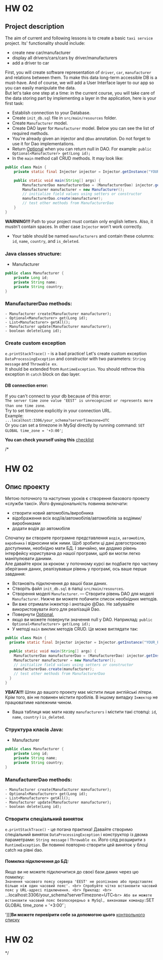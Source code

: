 # HW 02

## Project description
The aim of current and following lessons is to create a basic `taxi service` project.
Its' functionality should include: 
* create new car/manufacturer
* display all drivers/cars/cars by driver/manufacturers
* add a driver to car

First, you will create software representation of `driver`, `car`, `manufacturer` 
and relations between them. To make this data long-term accessible DB is a must-have. And of course, we will add a User Interface layer to our app so you can easily manipulate the data. <br>
But let's take one step at a time: in the current course, you will take care of the data storing part by implementing a layer in the application, here is your first task: 


- Establish connection to your Database.
- Create `init_db.sql` file in `src/main/resources` folder.
- Create `Manufacturer` model.
- Create DAO  layer for `Manufacturer` model. Below you can see the list of required methods.
- You're already given an injector and `@Dao` annotation. Do not forget to use it for Dao implementations.
- Return [Optional](https://docs.oracle.com/javase/8/docs/api/java/util/Optional.html) when you can return null in DAO.
  For example: ```public Optional<Manufacturer> get(Long id);```
- In the `main` method call CRUD methods. It may look like:
```java
public class Main {
    private static final Injector injector = Injector.getInstance("YOUR_PACKAGE");

    public static void main(String[] args) {
        ManufacturerDao manufacturerDao = (ManufacturerDao) injector.getInstance(ManufacturerDao.class);
        Manufacturer manufacturer = new Manufacturer();
        // initialize field values using setters or constructor
        manufacturerDao.create(manufacturer);
        // test other methods from ManufacturerDao
    }
}
```
**WARNING!!!** Path to your project must contain only english letters. Also, it mustn't contain spaces. In other case `Injector` won't work correctly.
- Your table should be named `manufacturers` and contain these columns: `id`, `name`, `country`, and `is_deleted`.
### Java classes structure:
- Manufacturer
```java
public class Manufacturer {
    private Long id;
    private String name;
    private String country;
}
```

### ManufacturerDao methods:
    - Manufacturer create(Manufacturer manufacturer);
    - Optional<Manufacturer> get(Long id);
    - List<Manufacturer> getAll();
    - Manufacturer update(Manufacturer manufacturer);
    - boolean delete(Long id);
    
### Create custom exception
`e.printStackTrace()` - is a bad practice! Let's create custom exception `DataProcessingException`
and constructor with two parameters: `String message` and `Throwable ex`.  
It should be extended from `RuntimeException`. You should rethrow this exception in `catch` block on dao layer.
    
#### DB connection error: 
If you can't connect to your db because of this error: <br>
`The server time zone value ‘EEST’ is unrecognized or represents more than one time zone`. <br>
Try to set timezone explicitly in your connection URL. <br>
Example: <br>
`...localhost:3306/your_schema?serverTimezone=UTC` <br>
Or you can set a timezone in MySql directly by running command: `SET GLOBAL time_zone = '+3:00'`;

__You can check yourself using this__ [checklist](https://mate-academy.github.io/jv-program-common-mistakes/java-JDBC/jdbc-intro/JDBC-intro_checklist.html)

/*
# HW 02

## Опис проекту
Метою поточного та наступних уроків є створення базового проекту «служби таксі».
Його функціональність повинна включати:
* створити новий автомобіль/виробника
* відображення всіх водіїв/автомобілів/автомобілів за водіями/виробниками
* додати водія до автомобіля

Спочатку ви створите програмне представлення `водія`, `автомобіля`, `виробника`
і відносини між ними. Щоб зробити ці дані довгостроково доступними, необхідно мати БД. І звичайно, 
ми додамо рівень інтерфейсу користувача до нашої програми,
щоб ви могли легко маніпулювати даними. <br>
Але давайте крок за кроком: у поточному курсі ви подбаєте про частину зберігання даних,
реалізувавши рівень у програмі, ось ваше перше завдання:


- Встановіть підключення до вашої бази даних.
- Створіть файл `init_db.sql` в папці `src/main/resources`.
- Створення моделі `Manufacturer`.
  — Створити рівень DAO для моделі `Manufacturer`. Нижче ви можете побачити список необхідних методів.
- Ви вже отримали інжектор і анотацію @Dao. Не забувайте використовувати його для реалізацій Dao.
- Повернути [Optional](https://docs.oracle.com/javase/8/docs/api/java/util/Optional.html), 
- якщо ви можете повернути значення null у DAO.
  Наприклад: ```public Optional<Manufacturer> get(Long id);```
- У методі `main` виклик методів CRUD. Це може виглядати так:
```java
public class Main {
  private static final Injector injector = Injector.getInstance("YOUR_PACKAGE");

  public static void main(String[] args) {
    ManufacturerDao manufacturerDao = (ManufacturerDao) injector.getInstance(ManufacturerDao.class);
    Manufacturer manufacturer = new Manufacturer();
    // initialize field values using setters or constructor
    manufacturerDao.create(manufacturer);
    // test other methods from ManufacturerDao
  }
}
```
**УВАГА!!!** Шлях до вашого проекту має містити лише англійські літери. 
Крім того, він не повинен містити пробілів. 
В іншому випадку `Інжектор` не працюватиме належним чином.
- Ваша таблиця має мати назву `manufacturers` і містити такі стовпці: `id`, `name`, `country` і `is_deleted`.
### Структура класів Java:
- Manufacturer
```java
public class Manufacturer {
    private Long id;
    private String name;
    private String country;
}
```

### ManufacturerDao methods:
    - Manufacturer create(Manufacturer manufacturer);
    - Optional<Manufacturer> get(Long id);
    - List<Manufacturer> getAll();
    - Manufacturer update(Manufacturer manufacturer);
    - boolean delete(Long id);

### Створити спеціальний виняток
`e.printStackTrace()` - це погана практика! Давайте створимо спеціальний виняток `DataProcessingException`
і конструктор із двома параметрами: `String message` і `Throwable ex`.
Його слід розширити з `RuntimeException`. Ви повинні повторно створити цей виняток у блоці catch на рівні dao.

#### Помилка підключення до БД:
Якщо ви не можете підключитися до своєї бази даних через цю помилку: <br>
`Значення часового поясу сервера 'EEST' не розпізнано або представляє більше ніж один часовий пояс'. <br>
Спробуйте чітко встановити часовий пояс у URL-адресі підключення. <br>
Приклад: <br>
`...localhost:3306/your_schema?serverTimezone=UTC` <br>
Або ви можете встановити часовий пояс безпосередньо в MySql, виконавши команду: `SET GLOBAL time_zone = '+3:00'`;

']\[[__Ви можете перевірити себе за допомогою цього__ [контрольного списку](https://mate-academy.github.io/jv-program-common-mistakes/java-JDBC/jdbc-intro/JDBC-intro_checklist.html)
# HW 02
*/